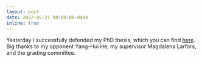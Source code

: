 ```yaml
---
layout: post
date: 2022-05-21 08:00:00-0400
inline: true
---
```


Yesterday I successfully defended my PhD thesis, which you can find [here](https://www.diva-portal.org/smash/record.jsf?pid=diva2:1649343). Big thanks to my opponent Yang-Hui He, my supervisor Magdalena Larfors, and the grading committee.
